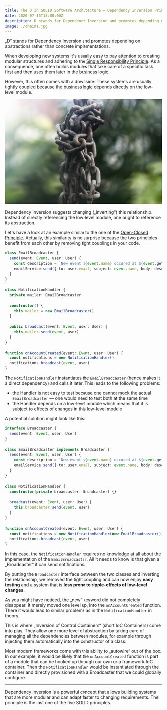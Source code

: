 ```yaml
---
title: The D in SOLID Software Architecture — Dependency Inversion Principle
date: 2020-07-15T18:00:00Z
description: D stands for Dependency Inversion and promotes depending on abstractions rather than concrete implementations.
image: ./chains.jpg
---
```


„D“ stands for Dependency Inversion and promotes depending on abstractions rather than concrete implementations.

When developing new systems it's usually easy to pay attention to creating modular structures and adhering to the [Single Responsibility Principle](/the-s-in-solid). As a consequence, one often builds modules that take care of a specific task first and then uses them later in the business logic.

However, this often comes with a downside: These systems are usually tightly coupled because the business logic depends directly on the low-level module.

![Don't build gordian knot systems. (Photo by Douglas Bagg)](./chains.jpg)

Dependency Inversion suggests changing („inverting“) this relationship. Instead of directly referencing the low-level module, one ought to reference its abstraction. 

Let's have a look at an example similar to the one of the [Open-Closed Principle](/the-o-in-solid). Actually, this similarity is no surprise because the two principles benefit from each other by removing tight couplings in your code.

```ts
class EmailBroadcaster {
  send(event: Event, user: User) {
    const description = `New event ${event.name} occured at ${event.getTimestamp()}`
    emailService.send({ to: user.email, subject: event.name, body: description })
  }
}

class NotificationHandler {
  private mailer: EmailBroadcaster

  constructor() {
    this.mailer = new EmailBroadcaster()
  }

  public broadcast(event: Event, user: User) {
    this.mailer.send(event, user)
  }
}

function onAccountCreated(event: Event, user: User) {
  const notifications = new NotificationHandler()
  notifications.broadcast(event, user)
}
```

The `NotificationHandler` instantiates the `EmailBroadcaster` (hence makes it a direct dependency) and calls it later. This leads to the following problems:

- the Handler is not easy to test because one cannot mock the actual `EmailBroadcaster` — one would need to test both at the same time
- the Handler depends on a low-level module which means that it is subject to effects of changes in this low-level module

A potential solution might look like this:

```ts
interface Broadcaster {
  send(event: Event, user: User)
}

class EmailBroadcaster implements Broadcaster {
  send(event: Event, user: User) {
    const description = `New event ${event.name} occured at ${event.getTimestamp()}`
    emailService.send({ to: user.email, subject: event.name, body: description })
  }
}

class NotificationHandler {
  constructor(private broadcaster: Broadcaster) {}

  broadcast(event: Event, user: User) {
    this.broadcaster.send(event, user)
  }
}

function onAccountCreated(event: Event, user: User) {
  const notifications = new NotificationHandler(new EmailBroadcaster())
  notifications.broadcast(event, user)
}
```

In this case, the `NotificationHandler` requires no knowledge at all about the implementation of the `EmailBroadcaster`. All it needs to know is that given a „Broadcaster“ it can send notifications.

By putting the `Broadcaster` interface between the two classes and inverting the relationship, we removed the tight coupling and can now enjoy **easy testing** and a system that is **less prone to ripple-effects of low-level changes**.

As you might have noticed, the „new“ keyword did not completely disappear. It merely moved one level up, into the `onAccountCreated` function. There it would lead to similar problems as in the `NotificationHandler` in theory.

This is where „Inversion of Control Containers“ (short IoC Containers) come into play. They allow one more level of abstraction by taking care of managing all the dependencies between modules, for example through injecting them automatically into the constructor of a class.

Most modern frameworks come with this ability to „autowire“ out of the box. In our example, it would be likely that the `onAccountCreated` function is part of a module that can be hooked up through our own or a framework IoC container. Then the `NotificationHandler` would be instantiated through the container and directly provisioned with a Broadcaster that we could globally configure.

---

Dependency Inversion is a powerful concept that allows building systems that are more modular and can adapt faster to changing requirements. The principle is the last one of the five SOLID principles.
